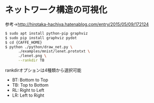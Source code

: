 # ネットワーク構造の可視化
参考→http://hirotaka-hachiya.hatenablog.com/entry/2015/05/09/172124
```bash
$ sudo apt install python-pip graphviz
$ sudo pip install graphviz pydot
$ cd {CAFFE_HOME}
$ python ./python/draw_net.py \
      ./examples/mnist/lenet.prototxt \
      ./lenet.png \
      --rankdir TB
```
rankdirオプションは4種類から選択可能
- BT: Bottom to Top
- TB: Top to Bottom
- RL: Right to Left
- LR: Left to Right

